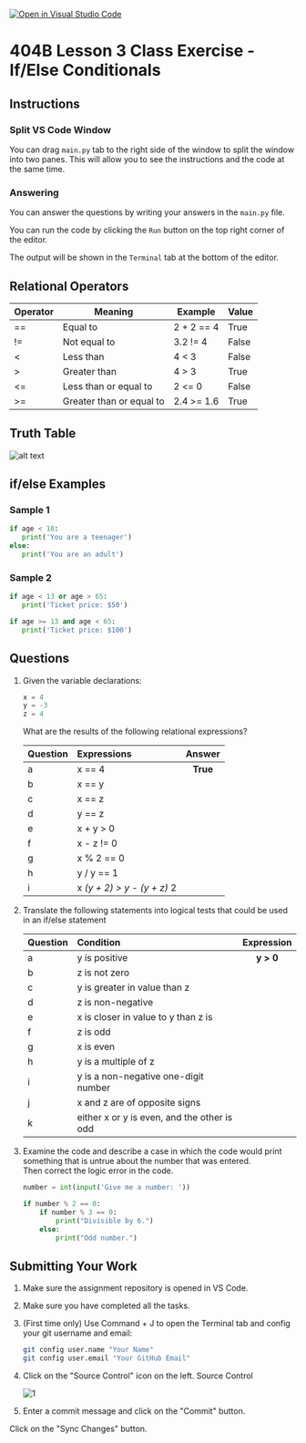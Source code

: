[![Open in Visual Studio Code](https://classroom.github.com/assets/open-in-vscode-2e0aaae1b6195c2367325f4f02e2d04e9abb55f0b24a779b69b11b9e10269abc.svg)](https://classroom.github.com/online_ide?assignment_repo_id=17860317&assignment_repo_type=AssignmentRepo)
# 404B Lesson 3 Class Exercise - If/Else Conditionals

## Instructions

### Split VS Code Window

You can drag `main.py` tab to the right side of the window to split the window into two panes. This will allow you to see the instructions and the code at the same time.

### Answering

You can answer the questions by writing your answers in the `main.py` file.

You can run the code by clicking the `Run` button on the top right corner of the editor.

The output will be shown in the `Terminal` tab at the bottom of the editor.

## Relational Operators

| Operator | Meaning | Example | Value |
| ----------- | ----------- | ----------- | ----------- |
| == | Equal to | 2 + 2 == 4 | True
| != | Not equal to | 3.2 != 4 | False
| < | Less than | 4 < 3 | False
| > | Greater than | 4 > 3 | True
| <= | Less than or equal to | 2 <= 0 | False
| >= | Greater than or equal to | 2.4 >= 1.6 | True

## Truth Table

![alt text](truth_table.webp)

## if/else Examples

### Sample 1

```python
if age < 18:
   print('You are a teenager')
else:
   print('You are an adult')
```

### Sample 2

```python
if age < 13 or age > 65:
   print('Ticket price: $50')

if age >= 13 and age < 65:
   print('Ticket price: $100')
```

## Questions

1. Given the variable declarations:

    ```python
    x = 4
    y = -3
    z = 4
    ```

   What are the results of the following relational expressions?

    | Question | Expressions | Answer |
    | :-- | :-- | :--: |
    | a | x == 4 | **True**
    | b | x == y |
    | c | x == z |
    | d | y == z |
    | e | x + y > 0 |
    | f | x - z != 0 |
    | g | x % 2 == 0 |
    | h | y / y == 1|
    | i | x *(y + 2) > y - (y + z)* 2 |

2. Translate the following statements into logical tests that could be used in an if/else statement

    | Question | Condition | Expression |
    | :-- | :-- | :--: |
    | a | y is positive | **y > 0**
    | b | z is not zero |
    | c | y is greater in value than z |
    | d | z is non-negative |
    | e | x is closer in value to y than z is |
    | f | z is odd |
    | g | x is even |
    | h | y is a multiple of z |
    | i | y is a non-negative one-digit number |
    | j | x and z are of opposite signs |
    | k | either x or y is even, and the other is odd |

3. Examine the code and describe a case in which the code would print something that is untrue about the number that was entered.\
   Then correct the logic error in the code.

   ```python
   number = int(input('Give me a number: '))
   
   if number % 2 == 0:
       if number % 3 == 0:
           print("Divisible by 6.")
       else:
           print("Odd number.")
   ```

## Submitting Your Work

1. Make sure the assignment repository is opened in VS Code.

2. Make sure you have completed all the tasks.

3. (First time only)
Use Command + J to open the Terminal tab and config your git username and email:

    ```bash
    git config user.name "Your Name"
    git config user.email "Your GitHub Email"
    ```

4. Click on the "Source Control" icon on the left. Source Control

    ![1](https://github.com/BlueinnoClassroom/404B-L2.1-Template/assets/155412668/2c31026e-c14d-484f-bb9e-dc87189a0216)

5. Enter a commit message and click on the "Commit" button.

Click on the "Sync Changes" button.

